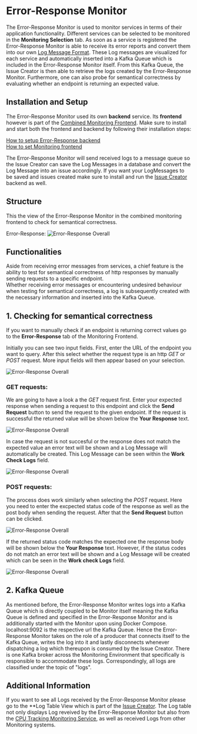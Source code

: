 
# Error-Response Monitor

The Error-Response Monitor is used to monitor services in terms of their application functionality. Different services can be selected to be monitored in the **Monitoring Selection** tab. As soon as a service is registered the Error-Response Monitor is able to receive its error reports and convert them into our own [Log Message Format](). These Log messages are visualized for each service and automatically inserted into a Kafka Queue which is included in the Error-Response Monitor itself. From this Kafka Queue, the Issue Creator is then able to retrieve the logs created by the Error-Response Monitor. 
Furthermore, one can also probe for semantical correctness by evaluating whether an endpoint is returning an expected value.

## Installation and Setup

The Error-Response Monitor used its own **backend** service. Its **frontend** however is part of the [Combined Monitoring Frontend](). Make sure to install and start both the frontend and backend by following their installation steps: 

[How to setup Error-Response backend](https://github.com/ccims/error-response-monitoring-service) \
[How to set Monitoring frontend](https://github.com/ccims/monitoring-frontend)

The Error-Response Monitor will send received logs to a message queue so the Issue Creator can save the Log Messages in a database and convert the Log Message into an issue accordingly. If you want your LogMessages to be saved and issues created make sure to install and run the [Issue Creator](https://github.com/ccims/issue-creator) backend as well. 


## Structure

This the view of the Error-Response Monitor in the combined monitoring frontend to check for semantical correctness.

Error-Response:
![Error-Response Overall](https://github.com/ccims/error-response-monitoring-service/blob/dev/documentation/Pics/Error_Response_overall.PNG?raw=true)

## Functionalities
Aside from receiving error messages from services, a chief feature is the ability to test for semantical correctness of http responses by manually sending requests to a specific endpoint. \
Whether receiving error messages or encountering undesired behaviour when testing for semantical correctness, a log is subsequently created with the necessary information and inserted into the Kafka Queue.

## 1. Checking for semantical correctness

If you want to manually check if an endpoint is returning correct values go to the **Error-Response** tab of the Monitoring Frontend. 

Initially you can see two input fields. First, enter the URL of the endpoint you want to query. After this select whether the request type is an http _GET_ or _POST_ request. More input fields will then appear based on your selection. 

![Error-Response Overall](https://github.com/ccims/error-response-monitoring-service/blob/dev/documentation/Pics/Error_response_URL_and_type.PNG?raw=true)

### GET requests:
We are going to have a look a the _GET_ request first. Enter your expected response when sending a request to this endpoint and click the **Send Request** button to send the request to the given endpoint. If the request is successful the returned value will be shown below the **Your Response** text. 

![Error-Response Overall](https://github.com/ccims/error-response-monitoring-service/blob/dev/documentation/Pics/Error_response_GET_success.PNG?raw=true)

In case the request is not succesful or the response does not match the expected value an error text will be shown and a Log Message will automatically be created. This Log Message can be seen within the **Work Check Logs** field. 



![Error-Response Overall](https://github.com/ccims/error-response-monitoring-service/blob/dev/documentation/Pics/Error_response_GET_log.PNG?raw=true)

### POST requests:
The process does work similarly when selecting the _POST_ request. Here you need to enter the excpected status code of the response as well as the post body when sending the request. After that the **Send Request** button can be clicked. 

![Error-Response Overall](https://github.com/ccims/error-response-monitoring-service/blob/dev/documentation/Pics/Error_response_POST_success.PNG?raw=true)

If the returned status code matches the expected one the response body will be shown below the **Your Response** text. However, if the status codes do not match an error text will be shown and a Log Message will be created which can be seen in the **Work check Logs** field. 

![Error-Response Overall](https://github.com/ccims/error-response-monitoring-service/blob/dev/documentation/Pics/Error_response_POST_log.PNG?raw=true)

## 2. Kafka Queue
As mentioned before, the Error-Response Monitor writes logs into a Kafka Queue which is directly coupled to be Monitor itself meaning the Kafka Queue is defined and specified in the Error-Response Monitor and is additionally started with the Monitor upon using Docker Compose. localhost:9092 is the respective url the Kafka Queue. Hence the Error-Response Monitor takes on the role of a producer that connects itself to the Kafka Queue, writes the log into it and lastly disconnects whenever dispatching a log which thereupon is consumed by the Issue Creator. There is one Kafka broker across the Monitoring Environment that specifically is responsible to accommodate these logs. Correspondingly, all logs are classified under the topic of "logs".

## Additional Information

If you want to see all Logs received by the Error-Response Monitor please go to the **Log Table View which is part of the [Issue Creator](https://ccims.github.io/overview-and-documentation/issue-creator). The Log table not only displays Log reveived by the Error-Response Monitor but also from the [CPU Tracking Monitoring Service](https://ccims.github.io/overview-and-documentation/cpu-tracking-monitor), as well as received Logs from other Monitoring systems. 
